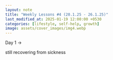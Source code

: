 ```yaml
---
layout: note
title: "Weekly Lessons #4 (20.1.25 - 26.1.25)"
last_modified_at: 2025-01-19 12:00:00 +0530
categories: [lifestyle, self-help, growth]
image: assets/cover_images/img4.webp
---
```




Day 1 ->

still recovering from sickness 